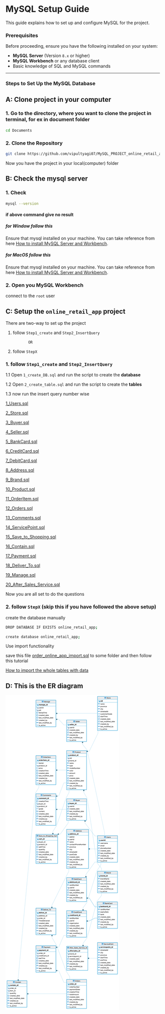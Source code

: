 # MySQL Setup Guide

This guide explains how to set up and configure MySQL for the project.

### Prerequisites

Before proceeding, ensure you have the following installed on your system:

- **MySQL Server** (Version `8.x` or higher)
- **MySQL Workbench** or any database client
- Basic knowledge of SQL and MySQL commands

---

### Steps to Set Up the MySQL Database


## A: Clone project in your computer

### 1. Go to the directory, where you want to clone the project in terminal, for ex in document folder

```bash
cd Documents
```


### 2. Clone the Repository
```bash
git clone https://github.com/vipultyagi07/MySQL_PROJECT_online_retail_app.git
```


Now you have the project in your local(computer) folder



## B: Check the mysql server

### 1. Check
```bash
mysql --version
```

#### if above command give no result

##### for Window follow this
Ensure that mysql installed on your machine. You can take reference from here [How to install MySQL Server and Workbench](https://youtu.be/Sfvpgu9ID2Q?si=qnpLb3xiiUK8k_H8&t=27).


##### for MacOS follow this
Ensure that mysql installed on your machine. You can take reference from here [How to install MySQL Server and Workbench](https://youtu.be/ODA3rWfmzg8?si=hxReDuQVEddkLqAh).


### 2. Open you MySQL Workbench

connect to the `root` user

## C: Setup the  `online_retail_app` project

There are two-way to set up the project
1. follow `Step1_create` and  `Step2_InsertQuery`

              OR

2. follow `StepX`

### 1.  follow `Step1_create` and  `Step2_InsertQuery`

1.1 Open `1_create_DB.sql` and run the script to create the **database**

1.2 Open `2_create_table.sql` and run the script to create the **tables**


1.3 now run the insert query number wise

[1_Users.sql](Step2_InsertQuery%2F1_Users.sql)

[2_Store.sql](Step2_InsertQuery%2F2_Store.sql)

[3_Buyer.sql](Step2_InsertQuery%2F3_Buyer.sql)

[4_Seller.sql](Step2_InsertQuery%2F4_Seller.sql)

[5_BankCard.sql](Step2_InsertQuery%2F5_BankCard.sql)

[6_CreditCard.sql](Step2_InsertQuery%2F6_CreditCard.sql)

[7_DebitCard.sql](Step2_InsertQuery%2F7_DebitCard.sql)

[8_Address.sql](Step2_InsertQuery%2F8_Address.sql)

[9_Brand.sql](Step2_InsertQuery%2F9_Brand.sql)

[10_Product.sql](Step2_InsertQuery%2F10_Product.sql)

[11_OrderItem.sql](Step2_InsertQuery%2F11_OrderItem.sql)

[12_Orders.sql](Step2_InsertQuery%2F12_Orders.sql)

[13_Comments.sql](Step2_InsertQuery%2F13_Comments.sql)

[14_ServicePoint.sql](Step2_InsertQuery%2F14_ServicePoint.sql)

[15_Save_to_Shopping.sql](Step2_InsertQuery%2F15_Save_to_Shopping.sql)

[16_Contain.sql](Step2_InsertQuery%2F16_Contain.sql)

[17_Payment.sql](Step2_InsertQuery%2F17_Payment.sql)

[18_Deliver_To.sql](Step2_InsertQuery%2F18_Deliver_To.sql)

[19_Manage.sql](Step2_InsertQuery%2F19_Manage.sql)

[20_After_Sales_Service.sql](Step2_InsertQuery%2F20_After_Sales_Service.sql)


Now you are all set to do the questions

### 2.  follow `StepX` (skip this if you have followed the above setup)

create the database manually
```bash
DROP DATABASE IF EXISTS online_retail_app;
```
```bash
create database online_retail_app;
```

Use import functionality

save this file [order_online_app_import.sql](StepX%2Forder_online_app_import.sql) to some folder and then follow this tutorial


[How to import the whole tables with data](https://youtu.be/q0EBUXTQQRY?si=b4XEQlqupWjHeaE5&t=2)

## D: This is the ER diagram


![online_retail_app_ER_dig.png](online_retail_app_ER_dig.png)


